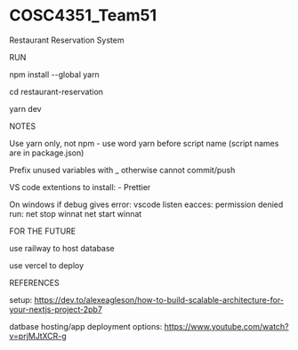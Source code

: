 # COSC4351_Team51
Restaurant Reservation System

RUN

npm install --global yarn

cd restaurant-reservation

yarn dev


NOTES

Use yarn only, not npm
    - use word yarn before script name (script names are in package.json)

Prefix unused variables with _ otherwise cannot commit/push

VS code extentions to install:
    - Prettier

On windows if debug gives error: vscode listen eacces: permission denied run:
	net stop winnat
	net start winnat


FOR THE FUTURE

use railway to host database

use vercel to deploy


REFERENCES

setup: https://dev.to/alexeagleson/how-to-build-scalable-architecture-for-your-nextjs-project-2pb7

datbase hosting/app deployment options: https://www.youtube.com/watch?v=prjMJtXCR-g
